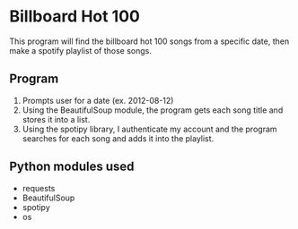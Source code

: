 # Billboard Hot 100
This program will find the billboard hot 100 songs from a specific date, then make a spotify playlist of those songs.

## Program
1. Prompts user for a date (ex. 2012-08-12)
2. Using the BeautifulSoup module, the program gets each song title and stores it into a list.
3. Using the spotipy library, I authenticate my account and the program searches for each song and adds it into the playlist.

## Python modules used
- requests
- BeautifulSoup
- spotipy
- os
